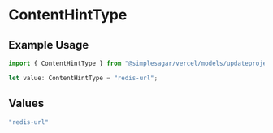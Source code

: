 # ContentHintType

## Example Usage

```typescript
import { ContentHintType } from "@simplesagar/vercel/models/updateprojectdatacacheop.js";

let value: ContentHintType = "redis-url";
```

## Values

```typescript
"redis-url"
```